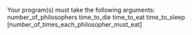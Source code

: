 Your program(s) must take the following arguments:
number_of_philosophers time_to_die time_to_eat time_to_sleep [number_of_times_each_philosopher_must_eat]


